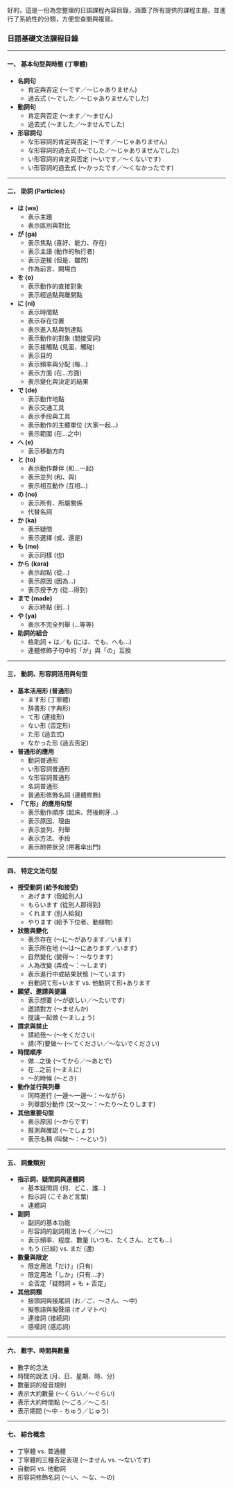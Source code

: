 好的，這是一份為您整理的日語課程內容目錄，涵蓋了所有提供的課程主題，並進行了系統性的分類，方便您查閱與複習。

### **日語基礎文法課程目錄**

---

#### **一、 基本句型與時態 (丁寧體)**
*   **名詞句**
    *   肯定與否定 (～です／～じゃありません)
    *   過去式 (～でした／～じゃありませんでした)
*   **動詞句**
    *   肯定與否定 (～ます／～ません)
    *   過去式 (～ました／～ませんでした)
*   **形容詞句**
    *   な形容詞的肯定與否定 (～です／～じゃありません)
    *   な形容詞的過去式 (～でした／～じゃありませんでした)
    *   い形容詞的肯定與否定 (～いです／～くないです)
    *   い形容詞的過去式 (～かったです／～くなかったです)

---

#### **二、 助詞 (Particles)**
*   **は (wa)**
    *   表示主題
    *   表示區別與對比
*   **が (ga)**
    *   表示焦點 (喜好、能力、存在)
    *   表示主語 (動作的執行者)
    *   表示逆接 (但是、雖然)
    *   作為前言、開場白
*   **を (o)**
    *   表示動作的直接對象
    *   表示經過點與離開點
*   **に (ni)**
    *   表示時間點
    *   表示存在位置
    *   表示進入點與到達點
    *   表示動作的對象 (間接受詞)
    *   表示接觸點 (見面、觸碰)
    *   表示目的
    *   表示頻率與分配 (每...)
    *   表示方面 (在...方面)
    *   表示變化與決定的結果
*   **で (de)**
    *   表示動作地點
    *   表示交通工具
    *   表示手段與工具
    *   表示動作的主體單位 (大家一起...)
    *   表示範圍 (在...之中)
*   **へ (e)**
    *   表示移動方向
*   **と (to)**
    *   表示動作夥伴 (和...一起)
    *   表示並列 (和、與)
    *   表示相互動作 (互相...)
*   **の (no)**
    *   表示所有、所屬關係
    *   代替名詞
*   **か (ka)**
    *   表示疑問
    *   表示選擇 (或、還是)
*   **も (mo)**
    *   表示同樣 (也)
*   **から (kara)**
    *   表示起點 (從...)
    *   表示原因 (因為...)
    *   表示授予方 (從...得到)
*   **まで (made)**
    *   表示終點 (到...)
*   **や (ya)**
    *   表示不完全列舉 (...等等)
*   **助詞的組合**
    *   格助詞 + は／も (には、でも、へも...)
    *   連體修飾子句中的「が」與「の」互換

---

#### **三、 動詞、形容詞活用與句型**
*   **基本活用形 (普通形)**
    *   ます形 (丁寧體)
    *   辞書形 (字典形)
    *   て形 (連接形)
    *   ない形 (否定形)
    *   た形 (過去式)
    *   なかった形 (過去否定)
*   **普通形的應用**
    *   動詞普通形
    *   い形容詞普通形
    *   な形容詞普通形
    *   名詞普通形
    *   普通形修飾名詞 (連體修飾)
*   **「て形」的應用句型**
    *   表示動作順序 (起床、然後刷牙...)
    *   表示原因、理由
    *   表示並列、列舉
    *   表示方法、手段
    *   表示附帶狀況 (帶著傘出門)

---

#### **四、 特定文法句型**
*   **授受動詞 (給予和接受)**
    *   あげます (我給別人)
    *   もらいます (從別人那得到)
    *   くれます (別人給我)
    *   やります (給予下位者、動植物)
*   **狀態與變化**
    *   表示存在 (～に～があります／います)
    *   表示所在地 (～は～にあります／います)
    *   自然變化 (變得～：～なります)
    *   人為改變 (弄成～：～します)
    *   表示進行中或結果狀態 (～ています)
    *   自動詞て形+います vs. 他動詞て形+あります
*   **願望、邀請與提議**
    *   表示想要 (～が欲しい／～たいです)
    *   邀請對方 (～ませんか)
    *   提議一起做 (～ましょう)
*   **請求與禁止**
    *   請給我～ (～をください)
    *   請(不)要做～ (～てください／～ないでください)
*   **時間順序**
    *   做...之後 (～てから／～あとで)
    *   在...之前 (～まえに)
    *   ～的時候 (～とき)
*   **動作並行與列舉**
    *   同時進行 (一邊～一邊～：～ながら)
    *   列舉部分動作 (又～又～：～たり～たりします)
*   **其他重要句型**
    *   表示原因 (～からです)
    *   推測與確認 (～でしょう)
    *   表示名稱 (叫做～：～という)

---

#### **五、 詞彙類別**
*   **指示詞、疑問詞與連體詞**
    *   基本疑問詞 (何、どこ、誰...)
    *   指示詞 (こそあど言葉)
    *   連體詞
*   **副詞**
    *   副詞的基本功能
    *   形容詞的副詞用法 (～く／～に)
    *   表示頻率、程度、數量 (いつも、たくさん、とても...)
    *   もう (已經) vs. まだ (還)
*   **數量與限定**
    *   限定用法「だけ」(只有)
    *   限定用法「しか」(只有...才)
    *   全否定「疑問詞 + も + 否定」
*   **其他詞類**
    *   接頭詞與接尾詞 (お／ご、～さん、～中)
    *   擬態語與擬聲語 (オノマトペ)
    *   連接詞 (接続詞)
    *   感嘆詞 (感応詞)

---

#### **六、 數字、時間與數量**
*   數字的念法
*   時間的說法 (月、日、星期、時、分)
*   數量詞的發音規則
*   表示大約數量 (～くらい／～ぐらい)
*   表示大約時間點 (～ごろ／～ころ)
*   表示期間 (～中 - ちゅう／じゅう)

---

#### **七、 綜合概念**
*   丁寧體 vs. 普通體
*   丁寧體的三種否定表現 (～ません vs. ～ないです)
*   自動詞 vs. 他動詞
*   形容詞修飾名詞 (～い、～な、～の)